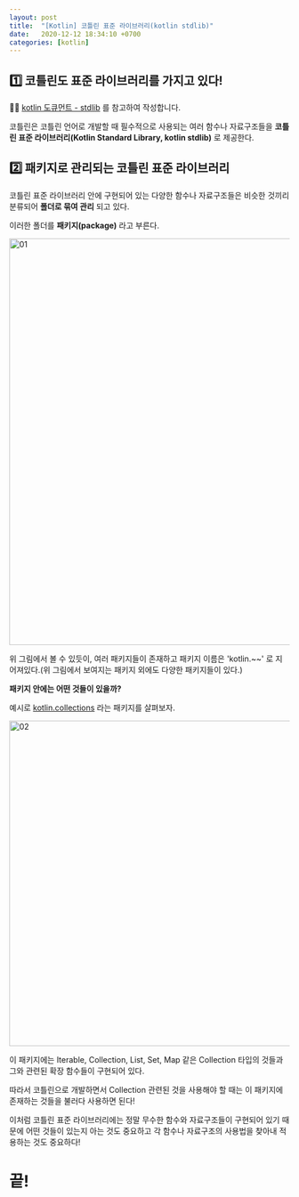 ```yaml
---
layout: post
title:  "[Kotlin] 코틀린 표준 라이브러리(kotlin stdlib)"
date:   2020-12-12 18:34:10 +0700
categories: [kotlin]
---
```


## 1️⃣ 코틀린도 표준 라이브러리를 가지고 있다!

✍🏻 [kotlin 도큐먼트 - stdlib](https://kotlinlang.org/api/latest/jvm/stdlib/) 를 참고하여 작성합니다.

코틀린은 코틀린 언어로 개발할 때 필수적으로 사용되는 여러 함수나 자료구조들을 __코틀린 표준 라이브러리(Kotlin Standard Library, kotlin stdlib)__ 로 제공한다.

## 2️⃣ 패키지로 관리되는 코틀린 표준 라이브러리

코틀린 표준 라이브러리 안에 구현되어 있는 다양한 함수나 자료구조들은 비슷한 것끼리 분류되어 __폴더로 묶여 관리__ 되고 있다.

이러한 폴더를 __패키지(package)__ 라고 부른다.

<img width="731" alt="01" src="https://user-images.githubusercontent.com/31889335/101944234-bacc1b00-3c2f-11eb-8c3d-3d350e3c3a27.png">

위 그림에서 볼 수 있듯이, 여러 패키지들이 존재하고 패키지 이름은 'kotlin.~~' 로 지어져있다.(위 그림에서 보여지는 패키지 외에도 다양한 패키지들이 있다.)

__패키지 안에는 어떤 것들이 있을까?__

예시로 [kotlin.collections](https://kotlinlang.org/api/latest/jvm/stdlib/kotlin.collections/) 라는 패키지를 살펴보자.

<img width="585" alt="02" src="https://user-images.githubusercontent.com/31889335/101944616-58274f00-3c30-11eb-8d7c-66f1453c4a30.png">

이 패키지에는 Iterable, Collection, List, Set, Map 같은 Collection 타입의 것들과 그와 관련된 확장 함수들이 구현되어 있다.

따라서 코틀린으로 개발하면서 Collection 관련된 것을 사용해야 할 때는 이 패키지에 존재하는 것들을 불러다 사용하면 된다!

이처럼 코틀린 표준 라이브러리에는 정말 무수한 함수와 자료구조들이 구현되어 있기 때문에 어떤 것들이 있는지 아는 것도 중요하고 각 함수나 자료구조의 사용법을 찾아내 적용하는 것도 중요하다!

# 끝!